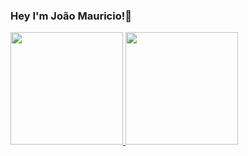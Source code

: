 ### Hey I'm João Mauricio!👋

<div>
  <a href=<"https://github.com/jmktt">
  <img height="180cm" src="https://github-readme-stats.vercel.app/api?username=jmktt&show_icons=true&theme=transparent"/>
  <img height="180cm" src="https://github-readme-stats.vercel.app/api?username=jmktt&show_icons=true&bg_color=00000000"/>
</div>
